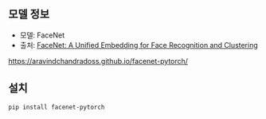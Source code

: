 ## 모델 정보
- 모델: FaceNet
- 출처: [FaceNet: A Unified Embedding for Face Recognition and Clustering](https://arxiv.org/abs/1503.03832)

https://aravindchandradoss.github.io/facenet-pytorch/



## 설치
```bash
pip install facenet-pytorch
```
